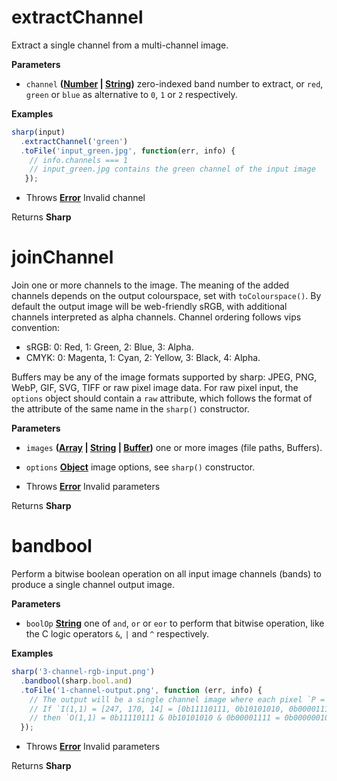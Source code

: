 <!-- Generated by documentation.js. Update this documentation by updating the source code. -->

# extractChannel

Extract a single channel from a multi-channel image.

**Parameters**

-   `channel` **([Number](https://developer.mozilla.org/en-US/docs/Web/JavaScript/Reference/Global_Objects/Number) \| [String](https://developer.mozilla.org/en-US/docs/Web/JavaScript/Reference/Global_Objects/String))** zero-indexed band number to extract, or `red`, `green` or `blue` as alternative to `0`, `1` or `2` respectively.

**Examples**

```javascript
sharp(input)
  .extractChannel('green')
  .toFile('input_green.jpg', function(err, info) {
    // info.channels === 1
    // input_green.jpg contains the green channel of the input image
   });
```

-   Throws **[Error](https://developer.mozilla.org/en-US/docs/Web/JavaScript/Reference/Global_Objects/Error)** Invalid channel

Returns **Sharp** 

# joinChannel

Join one or more channels to the image.
The meaning of the added channels depends on the output colourspace, set with `toColourspace()`.
By default the output image will be web-friendly sRGB, with additional channels interpreted as alpha channels.
Channel ordering follows vips convention:

-   sRGB: 0: Red, 1: Green, 2: Blue, 3: Alpha.
-   CMYK: 0: Magenta, 1: Cyan, 2: Yellow, 3: Black, 4: Alpha.

Buffers may be any of the image formats supported by sharp: JPEG, PNG, WebP, GIF, SVG, TIFF or raw pixel image data.
For raw pixel input, the `options` object should contain a `raw` attribute, which follows the format of the attribute of the same name in the `sharp()` constructor.

**Parameters**

-   `images` **([Array](https://developer.mozilla.org/en-US/docs/Web/JavaScript/Reference/Global_Objects/Array) \| [String](https://developer.mozilla.org/en-US/docs/Web/JavaScript/Reference/Global_Objects/String) \| [Buffer](https://nodejs.org/api/buffer.html))** one or more images (file paths, Buffers).
-   `options` **[Object](https://developer.mozilla.org/en-US/docs/Web/JavaScript/Reference/Global_Objects/Object)** image options, see `sharp()` constructor.


-   Throws **[Error](https://developer.mozilla.org/en-US/docs/Web/JavaScript/Reference/Global_Objects/Error)** Invalid parameters

Returns **Sharp** 

# bandbool

Perform a bitwise boolean operation on all input image channels (bands) to produce a single channel output image.

**Parameters**

-   `boolOp` **[String](https://developer.mozilla.org/en-US/docs/Web/JavaScript/Reference/Global_Objects/String)** one of `and`, `or` or `eor` to perform that bitwise operation, like the C logic operators `&`, `|` and `^` respectively.

**Examples**

```javascript
sharp('3-channel-rgb-input.png')
  .bandbool(sharp.bool.and)
  .toFile('1-channel-output.png', function (err, info) {
    // The output will be a single channel image where each pixel `P = R & G & B`.
    // If `I(1,1) = [247, 170, 14] = [0b11110111, 0b10101010, 0b00001111]`
    // then `O(1,1) = 0b11110111 & 0b10101010 & 0b00001111 = 0b00000010 = 2`.
  });
```

-   Throws **[Error](https://developer.mozilla.org/en-US/docs/Web/JavaScript/Reference/Global_Objects/Error)** Invalid parameters

Returns **Sharp** 
